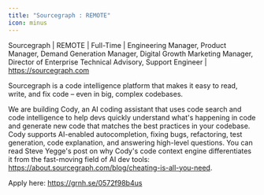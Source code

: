 ```yaml
---
title: "Sourcegraph : REMOTE"
icon: minus
---
```

Sourcegraph | REMOTE | Full-Time | Engineering Manager, Product Manager, Demand Generation Manager, Digital Growth Marketing Manager, Director of Enterprise Technical Advisory, Support Engineer | <a href="https:&#x2F;&#x2F;sourcegraph.com" rel="nofollow">https:&#x2F;&#x2F;sourcegraph.com</a>

Sourcegraph is a code intelligence platform that makes it easy to read, write, and fix code – even in big, complex codebases.

We are building Cody, an AI coding assistant that uses code search and code intelligence to help devs quickly understand what&#x27;s happening in code and generate new code that matches the best practices in your codebase. Cody supports AI-enabled autocompletion, fixing bugs, refactoring, test generation, code explanation, and answering high-level questions. You can read Steve Yegge&#x27;s post on why Cody&#x27;s code context engine differentiates it from the fast-moving field of AI dev tools: <a href="https:&#x2F;&#x2F;about.sourcegraph.com&#x2F;blog&#x2F;cheating-is-all-you-need" rel="nofollow">https:&#x2F;&#x2F;about.sourcegraph.com&#x2F;blog&#x2F;cheating-is-all-you-need</a>.

Apply here: <a href="https:&#x2F;&#x2F;grnh.se&#x2F;0572f98b4us" rel="nofollow">https:&#x2F;&#x2F;grnh.se&#x2F;0572f98b4us</a>
